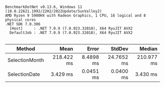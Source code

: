 ```

BenchmarkDotNet v0.13.6, Windows 11 (10.0.22621.1992/22H2/2022Update/SunValley2)
AMD Ryzen 9 5900HX with Radeon Graphics, 1 CPU, 16 logical and 8 physical cores
.NET SDK 7.0.306
  [Host]     : .NET 7.0.9 (7.0.923.32018), X64 RyuJIT AVX2
  DefaultJob : .NET 7.0.9 (7.0.923.32018), X64 RyuJIT AVX2


```
|         Method |       Mean |     Error |     StdDev |     Median |
|--------------- |-----------:|----------:|-----------:|-----------:|
| SelectionMonth | 218.422 ms | 8.4898 ms | 24.7652 ms | 210.977 ms |
|  SelectionDate |   3.429 ms | 0.0451 ms |  0.0400 ms |   3.430 ms |
